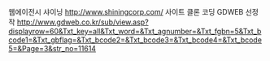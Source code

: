 웹에이전시 샤이닝 http://www.shiningcorp.com/ 사이트 클론 코딩
GDWEB 선정작 
http://www.gdweb.co.kr/sub/view.asp?displayrow=60&Txt_key=all&Txt_word=&Txt_agnumber=&Txt_fgbn=5&Txt_bcode1=&Txt_gbflag=&Txt_bcode2=&Txt_bcode3=&Txt_bcode4=&Txt_bcode5=&Page=3&str_no=11614 
 
